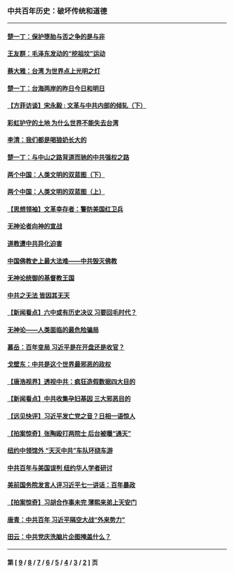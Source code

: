 ### 中共百年历史：破坏传统和道德
---
#### [楚一丁：保护堕胎与否之争的是与非](../../pages/nf1176114/n13815642.md?03300430) 
#### [王友群：毛泽东发动的“挖祖坟”运动](../../pages/nf1176114/n13723639.md?03300430) 
#### [蔡大雅：台湾 为世界点上光明之灯](../../pages/nf1176114/n13531530.md?03300430) 
#### [楚一丁：台海两岸的昨日今日和明日](../../pages/nf1176114/n13531468.md?03300430) 
#### [【方菲访谈】宋永毅 : 文革与中共内部的倾轧（下）](../../pages/nf1176114/n13486836.md?03300430) 
#### [彩虹护守的土地 为什么世界不能失去台湾](../../pages/nf1176114/n13476849.md?03300430) 
#### [李清：我们都是喝狼奶长大的](../../pages/nf1176114/n13471478.md?03300430) 
#### [楚一丁：与中山之路背道而驰的中共强权之路](../../pages/nf1176114/n13437270.md?03300430) 
#### [两个中国：人类文明的双蓝图（下）](../../pages/nf1176114/n13423132.md?03300430) 
#### [两个中国：人类文明的双蓝图（上）](../../pages/nf1176114/n13422687.md?03300430) 
#### [【思想领袖】文革幸存者：警防美国红卫兵](../../pages/nf1176114/n13339289.md?03300430) 
#### [无神论者向神的宣战](../../pages/nf1176114/n13281535.md?03300430) 
#### [道教遭中共异化迫害](../../pages/nf1176114/n13281463.md?03300430) 
#### [中国佛教史上最大法难——中共毁灭佛教](../../pages/nf1176114/n13281397.md?03300430) 
#### [无神论统御的基督教王国](../../pages/nf1176114/n13281280.md?03300430) 
#### [中共之无法 皆因其无天](../../pages/nf1176114/n13281088.md?03300430) 
#### [【新闻看点】六中或有历史决议 习要回毛时代？](../../pages/nf1176114/n13222895.md?03300430) 
#### [无神论——人类面临的最危险骗局](../../pages/nf1176114/n13196137.md?03300430) 
#### [慕岳：百年变局 习近平是在开盘还是收官？](../../pages/nf1176114/n13206516.md?03300430) 
#### [戈壁东：中共是这个世界最邪恶的政权](../../pages/nf1176114/n13085641.md?03300430) 
#### [【唐浩视界】透视中共：疯狂造假数据四大目的](../../pages/nf1176114/n13080590.md?03300430) 
#### [【新闻看点】中共收集孕妇基因 三大邪恶目的](../../pages/nf1176114/n13077182.md?03300430) 
#### [【远见快评】习近平发亡党之音？日相一语惊人](../../pages/nf1176114/n13074809.md?03300430) 
#### [【拍案惊奇】张陶殴打两院士 后台被曝“通天”](../../pages/nf1176114/n13070496.md?03300430) 
#### [纽约中领馆外 “天灭中共”车队环绕车游](../../pages/nf1176114/n13070693.md?03300430) 
#### [中共百年与美国误判 纽约华人学者研讨](../../pages/nf1176114/n13067969.md?03300430) 
#### [美前国务院发言人评习近平七一讲话：百年暴政](../../pages/nf1176114/n13066986.md?03300430) 
#### [【拍案惊奇】习胡合作事未完 薄熙来弟上天安门](../../pages/nf1176114/n13065867.md?03300430) 
#### [唐青：中共百年 习近平隔空大战“外来势力”](../../pages/nf1176114/n13065976.md?03300430) 
#### [田云：中共党庆洗脑片企图掩盖什么？](../../pages/nf1176114/n13064395.md?03300430) 

---
#### 第 [ [9](./9.md?03300430) / [8](./8.md?03300430) / [7](./7.md?03300430) / [6](./6.md?03300430) / [5](./5.md?03300430) / [4](./4.md?03300430) / [3](./3.md?03300430) / [2](./2.md?03300430) ] 页
